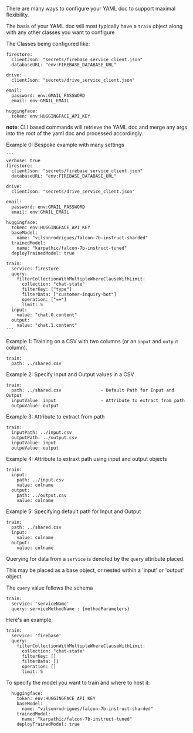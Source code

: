 There are many ways to configure your YAML doc to support maximal flexibility.

The basis of your YAML doc will most typically have a `train` object along with any other classes you want to configure

The Classes being configured like:

    firestore: 
      clientJson: "secrets/firebase_service_client.json"
      databaseURL: "env:FIREBASE_DATABASE_URL"

    drive:
      clientJson: "secrets/drive_service_client.json" 

    email:
      password: env:GMAIL_PASSWORD
      email: env:GMAIL_EMAIL

    huggingface:
      token: env:HUGGINGFACE_API_KEY 


**note**: CLI based commands will retrieve the YAML doc and merge any args into the root of the yaml doc and processed accordingly. 

Example 0: Bespoke example with many settings

    ```
    verbose: true
    firestore: 
      clientJson: "secrets/firebase_service_client.json"
      databaseURL: "env:FIREBASE_DATABASE_URL"

    drive:
      clientJson: "secrets/drive_service_client.json" 

    email:
      password: env:GMAIL_PASSWORD
      email: env:GMAIL_EMAIL

    huggingface:
      token: env:HUGGINGFACE_API_KEY
      baseModel: 
        name: "vilsonrodrigues/falcon-7b-instruct-sharded"
      trainedModel: 
        name: "karpathic/falcon-7b-instruct-tuned"
      deployTrainedModel: true

    train:
      service: firestore
      query: 
        filterCollectionWithMultipleWhereClauseWithLimit:
          collection: "chat-state"
          filterKey: ["type"]
          filterData: ["customer-inquiry-bot"]
          operation: ["=="]
          limit: 5
      input:
        value: "chat.0.content"
      output:
        value: "chat.1.content"
    ```


Example 1: Training on a CSV with two columns  (or an `input` and `output` column).

    train:
      path: ../shared.csv

Example 2: Specify Input and Output values in a CSV

    train:
      path: ../shared.csv               - Default Path for Input and Output 
      inputValue: input                 - Attribute to extract from path
      outpuValue: output 

Example 3: Attribute to extract from path

    train: 
      inputPath: ../input.csv
      outputPath: ../output.csv
      inputValue: input
      outpuValue: output 

Example 4: Attribute to extraxt path using input and output objects

    train:
      input: 
        path: ../input.csv 
        value: colname
      output:
        path: ../output.csv
        value: colname

Example 5: Specifying default path for Input and Output

    train:
      path: ../shared.csv
      input:              
        value: colname
      output:
        value: colname


Querying for data from a `service` is denoted by the `query` attribute placed.

This may be placed as a base object, or nested within a 'input' or 'output' object.

The `query` value follows the schema

    train:
      service: 'serviceName'
      query: serviceMethodName : {methodParameters}

Here's an example:

    train:
      service: 'firebase' 
      query:
        filterCollectionWithMultipleWhereClauseWithLimit:
          collection: "chat-state"
          filterKey: []
          filterData: []
          operation: []
          limit: 5

To specify the model you want to train and where to host it:

```
  huggingface:
    token: env:HUGGINGFACE_API_KEY
    baseModel: 
      name: "vilsonrodrigues/falcon-7b-instruct-sharded"
    trainedModel: 
      name: "karpathic/falcon-7b-instruct-tuned"
    deployTrainedModel: true
```